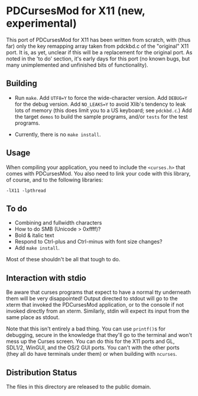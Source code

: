PDCursesMod for X11 (new,  experimental)
========================================

This port of PDCursesMod for X11 has been written from scratch,  with
(thus far) only the key remapping array taken from pdckbd.c of the
"original" X11 port.  It is,  as yet,  unclear if this will be a
replacement for the original port.  As noted in the 'to do' section,
it's early days for this port (no known bugs,  but many unimplemented
and unfinished bits of functionality).

Building
--------

- Run `make`.  Add `UTF8=Y` to force the wide-character version.  Add
  `DEBUG=Y` for the debug version.  Add `NO_LEAKS=Y` to avoid Xlib's tendency
  to leak lots of memory (this does limit you to a US keyboard;  see
  `pdckbd.c`.)  Add the target `demos` to build the sample programs,
  and/or `tests` for the test programs.

- Currently,  there is no `make install`.

Usage
-----

When compiling your application, you need to include the `<curses.h>`
that comes with PDCursesMod. You also need to link your code with this
library,  of course,  and to the following libraries:

   `-lX11 -lpthread`

To do
-----

- Combining and fullwidth characters
- How to do SMB (Unicode > 0xffff)?
- Bold & italic text
- Respond to Ctrl-plus and Ctrl-minus with font size changes?
- Add `make install`.

Most of these shouldn't be all that tough to do.

Interaction with stdio
----------------------

Be aware that curses programs that expect to have a normal tty
underneath them will be very disappointed! Output directed to stdout
will go to the xterm that invoked the PDCursesMod application, or to the
console if not invoked directly from an xterm. Similarly, stdin will
expect its input from the same place as stdout.

Note that this isn't entirely a bad thing.  You can use `printf()`s for
debugging,  secure in the knowledge that they'll go to the terminal
and won't mess up the Curses screen.  You can do this for the X11
ports and GL, SDL1/2,  WinGUI,  and the OS/2 GUI ports.  You can't
with the other ports (they all do have terminals under them) or when
building with `ncurses`.

Distribution Status
-------------------

The files in this directory are released to the public domain.

